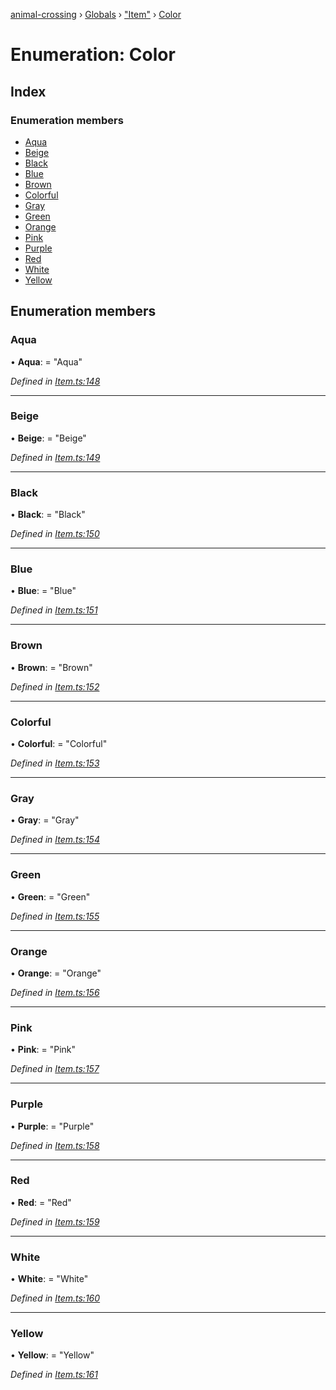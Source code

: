 [animal-crossing](../README.md) › [Globals](../globals.md) › ["Item"](../modules/_item_.md) › [Color](_item_.color.md)

# Enumeration: Color

## Index

### Enumeration members

* [Aqua](_item_.color.md#aqua)
* [Beige](_item_.color.md#beige)
* [Black](_item_.color.md#black)
* [Blue](_item_.color.md#blue)
* [Brown](_item_.color.md#brown)
* [Colorful](_item_.color.md#colorful)
* [Gray](_item_.color.md#gray)
* [Green](_item_.color.md#green)
* [Orange](_item_.color.md#orange)
* [Pink](_item_.color.md#pink)
* [Purple](_item_.color.md#purple)
* [Red](_item_.color.md#red)
* [White](_item_.color.md#white)
* [Yellow](_item_.color.md#yellow)

## Enumeration members

###  Aqua

• **Aqua**: = "Aqua"

*Defined in [Item.ts:148](https://github.com/Norviah/animal-crossing/blob/e8c2f7d/module/types/Item.ts#L148)*

___

###  Beige

• **Beige**: = "Beige"

*Defined in [Item.ts:149](https://github.com/Norviah/animal-crossing/blob/e8c2f7d/module/types/Item.ts#L149)*

___

###  Black

• **Black**: = "Black"

*Defined in [Item.ts:150](https://github.com/Norviah/animal-crossing/blob/e8c2f7d/module/types/Item.ts#L150)*

___

###  Blue

• **Blue**: = "Blue"

*Defined in [Item.ts:151](https://github.com/Norviah/animal-crossing/blob/e8c2f7d/module/types/Item.ts#L151)*

___

###  Brown

• **Brown**: = "Brown"

*Defined in [Item.ts:152](https://github.com/Norviah/animal-crossing/blob/e8c2f7d/module/types/Item.ts#L152)*

___

###  Colorful

• **Colorful**: = "Colorful"

*Defined in [Item.ts:153](https://github.com/Norviah/animal-crossing/blob/e8c2f7d/module/types/Item.ts#L153)*

___

###  Gray

• **Gray**: = "Gray"

*Defined in [Item.ts:154](https://github.com/Norviah/animal-crossing/blob/e8c2f7d/module/types/Item.ts#L154)*

___

###  Green

• **Green**: = "Green"

*Defined in [Item.ts:155](https://github.com/Norviah/animal-crossing/blob/e8c2f7d/module/types/Item.ts#L155)*

___

###  Orange

• **Orange**: = "Orange"

*Defined in [Item.ts:156](https://github.com/Norviah/animal-crossing/blob/e8c2f7d/module/types/Item.ts#L156)*

___

###  Pink

• **Pink**: = "Pink"

*Defined in [Item.ts:157](https://github.com/Norviah/animal-crossing/blob/e8c2f7d/module/types/Item.ts#L157)*

___

###  Purple

• **Purple**: = "Purple"

*Defined in [Item.ts:158](https://github.com/Norviah/animal-crossing/blob/e8c2f7d/module/types/Item.ts#L158)*

___

###  Red

• **Red**: = "Red"

*Defined in [Item.ts:159](https://github.com/Norviah/animal-crossing/blob/e8c2f7d/module/types/Item.ts#L159)*

___

###  White

• **White**: = "White"

*Defined in [Item.ts:160](https://github.com/Norviah/animal-crossing/blob/e8c2f7d/module/types/Item.ts#L160)*

___

###  Yellow

• **Yellow**: = "Yellow"

*Defined in [Item.ts:161](https://github.com/Norviah/animal-crossing/blob/e8c2f7d/module/types/Item.ts#L161)*
